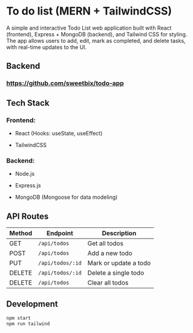 # **To do list (MERN + TailwindCSS)**

A simple and interactive Todo List web application built with React (frontend), Express + MongoDB (backend), and Tailwind CSS for styling.
The app allows users to add, edit, mark as completed, and delete tasks, with real-time updates to the UI.

## **Backend**
### https://github.com/sweetbix/todo-app

## **Tech Stack**

### Frontend:

* React (Hooks: useState, useEffect)

* TailwindCSS

### Backend:

* Node.js

* Express.js

* MongoDB (Mongoose for data modeling)

## **API Routes**

| Method | Endpoint         | Description           |
| ------ | ---------------- | --------------------- |
| GET    | `/api/todos`     | Get all todos         |
| POST   | `/api/todos`     | Add a new todo        |
| PUT    | `/api/todos/:id` | Mark or update a todo |
| DELETE | `/api/todos/:id` | Delete a single todo  |
| DELETE | `/api/todos`     | Clear all todos       |


## **Development**
```bash
npm start
npm run tailwind
```



